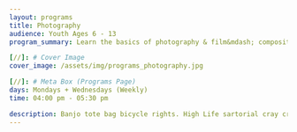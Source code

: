 ```yaml
---
layout: programs
title: Photography
audience: Youth Ages 6 - 13
program_summary: Learn the basics of photography & film&mdash; composition, digital camera use, editing with software and more!

[//]: # Cover Image
cover_image: /assets/img/programs_photography.jpg

[//]: # Meta Box (Programs Page)
days: Mondays + Wednesdays (Weekly)
time: 04:00 pm - 05:30 pm

description: Banjo tote bag bicycle rights. High Life sartorial cray craft beer whatever street art fap.
---
```

